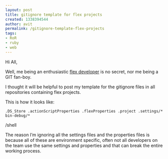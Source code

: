 ```yaml
---
layout: post
title: gitignore template for flex projects
created: 1338394544
author: avit
permalink: /gitignore-template-flex-projects
tags:
- RoR
- ruby
- web
---
```

<p>Hi All,</p>
<p>Well, me being an enthusiastic <a href="http://www.kensodev.com/about-avi-tzurel/" target="_blank" title="Flex developer">flex developer</a> is no secret, nor me being a GIT fan-boy.</p>
<p>I thought it will be helpful to post my template for the gitignore files in all repositories containing flex projects.</p>
<p>This is how it looks like:</p>
<div class="highlight">
<pre><code class="bash">.DS_Store .actionScriptProperties .flexProperties .project .settings/* bin-debug/* </code></pre>
</div>
<p><span>/shell</span></p>
<p>The reason I&rsquo;m ignoring all the settings files and the properties files is because all of these are environment specific, often not all developers on the team use the same settings and properties and that can break the entire working process.</p>
<p><img src="http://feeds.feedburner.com/~r/KensoDev-en/~4/JqtK5hEH8cc" height="1" width="1" alt="" /></p>
